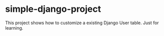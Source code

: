 # simple-django-project
This project shows how to customize a existing Django User table. Just for learning.
